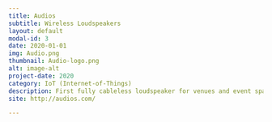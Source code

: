 ```yaml
---
title: Audios
subtitle: Wireless Loudspeakers
layout: default
modal-id: 3
date: 2020-01-01
img: Audio.png
thumbnail: Audio-logo.png
alt: image-alt
project-date: 2020
category: IoT (Internet-of-Things)
description: First fully cableless loudspeaker for venues and event spaces
site: http://audios.com/

---
```

